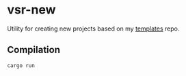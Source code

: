 # vsr-new

Utility for creating new projects based on my [templates](https://github.com/jhonatanmacazana/vscode-boilerplates) repo.

## Compilation

``` bash
cargo run
```
